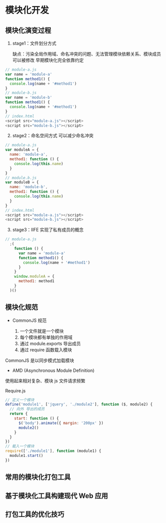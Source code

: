 # 模块化开发

## 模块化演变过程

1. stage1：文件划分方式

   缺点：污染全局作用域、命名冲突的问题、无法管理模块依赖关系、模块成员可以被修改
   早期模块化完全依靠约定

```js
// module-a.js
var name = 'module-a'
function method1() {
  console.log(name + '#method1')
}
// module-b.js
var name = 'module-b'
function method1() {
  console.log(name + '#method1')
}
// index.html
<script src="module-a.js"></script>
<script src="module-b.js"></script>
```

2. stage2：命名空间方式
   可以减少命名冲突

```js
// module-a.js
var moduleA = {
  name: 'module-a',
  method1: function () {
    console.log(this.name)
  }
}
// module.b.js
var moduleB = {
  name: 'module-b',
  method1: function () {
    console.log(this.name)
  }
}
// index.html
<script src="module-a.js"></script>
<script src="module-b.js"></script>
```

3. stage3：IIFE
   实现了私有成员的概念

```js
// module-a.js
  ;(
    function () {
      var name = 'module-a'
      function method1() {
        console.log(name + '#method1')
      }
    }
    window.moduleA = {
      method1: method1
    }
  )()
```

## 模块化规范

- CommonJS 规范

  1. 一个文件就是一个模块
  2. 每个模块都有单独的作用域
  3. 通过 module.exports 导出成员
  4. 通过 require 函数载入模块

CommonJS 是以同步模式加载模块

- AMD (Asynchronous Module Definition)

使用起来相对复杂、模块 js 文件请求频繁

Require.js

```js
// 定义一个模块
define('module1', ['jquery', './module2'], function ($, module2) {
  // 向外 导出的成员
  return {
    start: function () {
      $('body').animate({ margin: '200px' })
      module2()
    }
  }
})
// 载入一个模块
require(['./module1'], function (module1) {
  module1.start()
})
```

## 常用的模块化打包工具

## 基于模块化工具构建现代 Web 应用

## 打包工具的优化技巧
